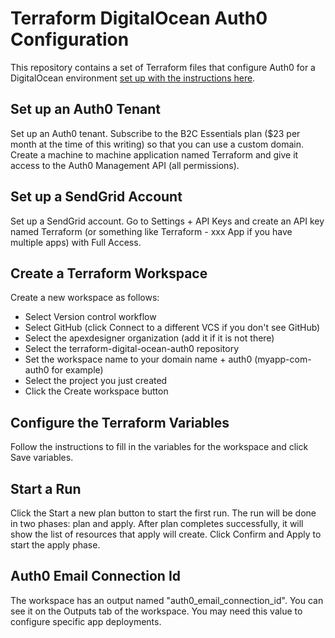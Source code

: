 # Terraform DigitalOcean Auth0 Configuration
This repository contains a set of Terraform files that configure Auth0 for a DigitalOcean environment [set up with the instructions here](https://github.com/apexdesigner/terraform-digital-ocean-cluster).
## Set up an Auth0 Tenant
Set up an Auth0 tenant.
Subscribe to the B2C Essentials plan ($23 per month at the time of this writing) so that you can use a custom domain.
Create a machine to machine application named Terraform and give it access to the Auth0 Management API (all permissions).

## Set up a SendGrid Account
Set up a SendGrid account. 
Go to Settings + API Keys and create an API key named Terraform (or something like Terraform - xxx App if you have multiple apps) with Full Access. 

## Create a Terraform Workspace
Create a new workspace as follows:

* Select Version control workflow
* Select GitHub (click Connect to a different VCS if you don't see GitHub)
* Select the apexdesigner organization (add it if it is not there)
* Select the terraform-digital-ocean-auth0 repository
* Set the workspace name to your domain name + auth0 (myapp-com-auth0 for example)
* Select the project you just created
* Click the Create workspace button

## Configure the Terraform Variables
Follow the instructions to fill in the variables for the workspace and click Save variables.

## Start a Run
Click the Start a new plan button to start the first run. 
The run will be done in two phases: plan and apply. 
After plan completes successfully, it will show the list of resources that apply will create. 
Click Confirm and Apply to start the apply phase.

## Auth0 Email Connection Id
The workspace has an output named "auth0_email_connection_id".
You can see it on the Outputs tab of the workspace.
You may need this value to configure specific app deployments.
